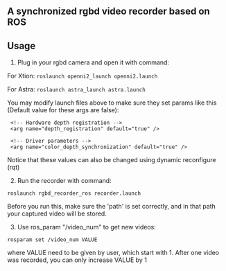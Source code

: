 ## A synchronized rgbd video recorder based on ROS
## Usage
1. Plug in your rgbd camera and open it with command:

 For Xtion: `roslaunch openni2_launch openni2.launch`

 For Astra: `roslaunch astra_launch astra.launch`

 You may modify launch files above to make sure they set params like this (Default value for these args are false):
 ```
  <!-- Hardware depth registration -->
  <arg name="depth_registration" default="true" />

  <!-- Driver parameters -->
  <arg name="color_depth_synchronization" default="true" />

 ```
 Notice that these values can also be changed using dynamic reconfigure (rqt)

2. Run the recorder with command:

 `roslaunch rgbd_recorder_ros recorder.launch`

 Before you run this, make sure the 'path' is set correctly, and in that path your captured video will be stored.

3. Use ros_param "/video_num" to get new videos:

 `rosparam set /video_num VALUE`

  where VALUE need to be given by user, which start with 1. After one video was recorded, you can only increase VALUE by 1

